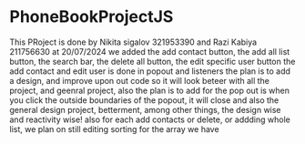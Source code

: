 # PhoneBookProjectJS
This PRoject is done by Nikita sigalov 321953390 and Razi Kabiya 211756630
at 20/07/2024 we added the add contact button, the add all list button, the search bar, the delete all button, the edit specific user button
the add contact and edit user is done in popout and listeners
the plan is to add a design, and improve upon out code so it will look beteer with all the project, and geenral project, also the plan is to add for the pop out is when you click the outside boundaries of the popout, it will close
and also the general design project, betterment, among other things, the design wise and reactivity wise!
also for each add contacts or delete, or addding whole list, we plan on still editing sorting for the array we have
